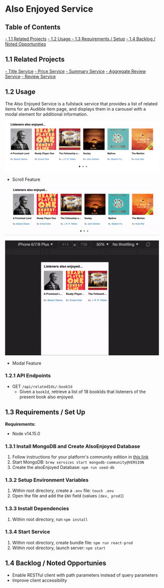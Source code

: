 # Also Enjoyed Service
## Table of Contents
[- 1.1 Related Projects](#1.1-related-projects)
[- 1.2 Usage ](#1.2-usage)
[- 1.3 Requirements / Setup](#1.3-requirements-/-setup)
[- 1.4 Backlog / Noted Opportunities](1.4-backlog-/-noted-opportunities)

## 1.1 Related Projects
[- Title Service](https://github.com/huang-pei-mei/title-service)
[- Price Service](https://github.com/huang-pei-mei/price-service)
[- Summary Service](https://github.com/huang-pei-mei/FEC-Publishers-Summary)
[- Aggregate Review Service](https://github.com/huang-pei-mei/FEC-Agg.Review)
[- Review Service](https://github.com/huang-pei-mei/reviews-service)

## 1.2 Usage
The Also Enjoyed Service is a fullstack service that provides a list of related items for an Audible item page, and displays them in a carousel with a modal element for additional information.

![Also Enjoyed Service Demo](./readmeAssets/listenersAlsoEnjoyedCover.png)

- Scroll Feature

![Also Enjoyed Service Scroll](./readmeAssets/alsoEnjoyedService_desktopScroll.gif)

![Also Enjoyed Service Phone Scroll](./readmeAssets/alsoEnjoyedService_mobileScroll.gif)

- Modal Feature

### 1.2.1 API Endpoints
- GET `/api/relatedIds/:bookId`
  - Given a `bookId`, retrieve a list of 18 bookIds that listeners of the present book also enjoyed.

## 1.3 Requirements / Set Up
**Requirements:**
- Node v14.15.0

### 1.3.1 Install MongoDB and Create AlsoEnjoyed Database
1. Follow instructions for your platform's community edition in [this link](https://docs.mongodb.com/manual/installation/)
2. Start MongoDB: `brew services start mongodb-community@VERSION`
3. Create the alsoEnjoyed Database: `npm run seed-db`

### 1.3.2 Setup Environment Variables
1. Within root directory, create a `.env` file: `touch .env`
2. Open the file and add the `ENV` field (values `[dev, prod]`)

### 1.3.3 Install Dependencies
1. Within root directory, run
`npm install`

### 1.3.4 Start Service
1. Within root directory, create bundle file:
`npm run react-prod`
2. Within root directory, launch server:
`npm start`

## 1.4 Backlog / Noted Opportunies
- Enable RESTful client with path parameters instead of query parameters
- Improve client accessibility